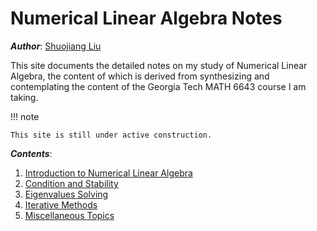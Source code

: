 # Numerical Linear Algebra Notes

***Author***: [Shuojiang Liu](https://github.com/LiuShuoJiang)

This site documents the detailed notes on my study of Numerical Linear Algebra, the content of which is derived from synthesizing and contemplating the content of the Georgia Tech MATH 6643 course I am taking.

!!! note

    This site is still under active construction.

***Contents***:

1. [Introduction to Numerical Linear Algebra](./Basics/README.md)
2. [Condition and Stability](./Condition%20and%20Stability/README.md)
3. [Eigenvalues Solving](./Eigenvalue/README.md)
4. [Iterative Methods](./Iterative%20Methods/README.md)
5. [Miscellaneous Topics](./Miscellaneous/README.md)
